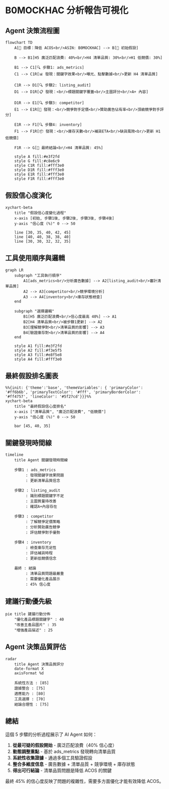 # B0MOCKHAC 分析報告可視化

## Agent 決策流程圖

```mermaid
flowchart TD
    A[🎯 目標：降低 ACOS<br/>ASIN: B0MOCKHAC] --> B[🧠 初始假設]
    
    B --> B1[H5 廣泛匹配浪費: 40%<br/>H4 清單品質: 30%<br/>H1 低競價: 30%]
    
    B1 --> C1[🔍 步驟1: ads_metrics]
    C1 --> C1R[📊 發現：關鍵字效果<br/>曝光、點擊數據<br/>更新 H4 清單品質]
    
    C1R --> D1[🔍 步驟2: listing_audit]
    D1 --> D1R[📋 發現：<br/>標題關鍵字覆蓋<br/>主圖評分<br/>A+ 內容]
    
    D1R --> E1[🔍 步驟3: competitor]
    E1 --> E1R[🏪 發現：<br/>競爭對手定價<br/>贊助廣告佔有率<br/>頂級競爭對手評分]
    
    E1R --> F1[🔍 步驟4: inventory]
    F1 --> F1R[📦 發現：<br/>庫存天數<br/>補貨ETA<br/>缺貨風險<br/>更新 H1 低競價]
    
    F1R --> G[🏁 最終結論<br/>H4 清單品質: 45%]
    
    style A fill:#e3f2fd
    style G fill:#c8e6c9
    style C1R fill:#fff3e0
    style D1R fill:#fff3e0
    style E1R fill:#fff3e0
    style F1R fill:#fff3e0
```

## 假設信心度演化

```mermaid
xychart-beta
    title "假設信心度變化過程"
    x-axis [初始, 步驟1後, 步驟2後, 步驟3後, 步驟4後]
    y-axis "信心度 (%)" 0 --> 50
    
    line [30, 35, 40, 42, 45]
    line [40, 40, 38, 38, 40]
    line [30, 30, 32, 32, 35]
```

## 工具使用順序與邏輯

```mermaid
graph LR
    subgraph "工具執行順序"
        A1[ads_metrics<br/>分析廣告數據] --> A2[listing_audit<br/>審計清單品質]
        A2 --> A3[competitor<br/>競爭環境分析]
        A3 --> A4[inventory<br/>庫存狀態檢查]
    end
    
    subgraph "選擇邏輯"
        B1[H5 廣泛匹配浪費<br/>信心度最高 40%] --> A1
        B2[H4 清單品質<br/>被步驟1更新] --> A2
        B3[理解競爭對<br/>清單品質的影響] --> A3
        B4[驗證庫存對<br/>清單品質的影響] --> A4
    end
    
    style A1 fill:#e3f2fd
    style A2 fill:#f3e5f5
    style A3 fill:#e8f5e8
    style A4 fill:#fff3e0
```

## 最終假設排名圖表

```mermaid
%%{init: {'theme':'base', 'themeVariables': { 'primaryColor': '#ff6b6b', 'primaryTextColor': '#fff', 'primaryBorderColor': '#ff4757', 'lineColor': '#5f27cd'}}}%%
xychart-beta
    title "最終假設信心度排名"
    x-axis ["清單品質", "廣泛匹配浪費", "低競價"]
    y-axis "信心度 (%)" 0 --> 50
    
    bar [45, 40, 35]
```

## 關鍵發現時間線

```mermaid
timeline
    title Agent 關鍵發現時間線
    
    步驟1 : ads_metrics
         : 發現關鍵字效果問題
         : 更新清單品質信念
    
    步驟2 : listing_audit  
         : 識別標題關鍵字不足
         : 主圖質量待改善
         : 確認A+內容存在
    
    步驟3 : competitor
         : 了解競爭定價策略
         : 分析贊助廣告競爭
         : 評估競爭對手優勢
    
    步驟4 : inventory
         : 檢查庫存充足性
         : 評估補貨時程
         : 更新低競價信念
    
    最終 : 結論
         : 清單品質問題最嚴重
         : 需要優化產品展示
         : 45% 信心度
```

## 建議行動優先級

```mermaid
pie title 建議行動分佈
    "優化產品標題關鍵字" : 40
    "改善主產品圖片" : 35  
    "增強產品描述" : 25
```

## Agent 決策品質評估

```mermaid
radar
    title Agent 決策品質評分
    date-format X
    axisFormat %d
    
    系統性方法 : [85]
    證據整合 : [75]
    適應能力 : [80]
    工具選擇 : [70]
    結論合理性 : [75]
```

## 總結

這個 5 步驟的分析過程展示了 AI Agent 如何：

1. **從最可疑的假設開始** - 廣泛匹配浪費（40% 信心度）
2. **動態調整重點** - 基於 ads_metrics 發現轉向清單品質
3. **系統性收集證據** - 通過多個工具驗證假設
4. **整合多維度信息** - 廣告數據 + 清單品質 + 競爭環境 + 庫存狀態
5. **得出可行結論** - 清單品質問題是降低 ACOS 的關鍵

最終 45% 的信心度反映了問題的複雜性，需要多方面優化才能有效降低 ACOS。